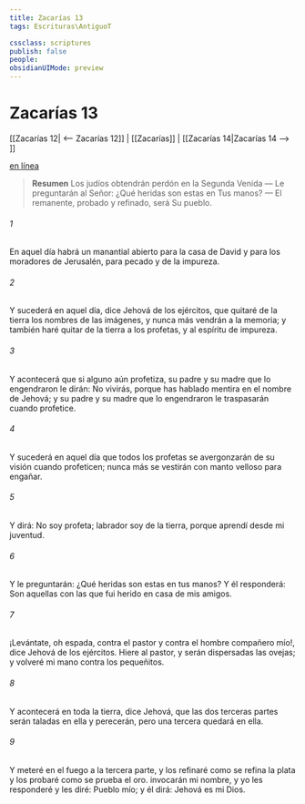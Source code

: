 ```yaml
---
title: Zacarías 13
tags: Escrituras\AntiguoT

cssclass: scriptures
publish: false
people:
obsidianUIMode: preview
---
```


# Zacarías 13
[[Zacarías 12| <-- Zacarías 12]] | [[Zacarías]] | [[Zacarías 14|Zacarías 14 --> ]]

[en línea](https://churchofjesuschrist.org/study/scriptures/ot/zech/13?lang=spa)

> __Resumen__
Los judíos obtendrán perdón en la Segunda Venida — Le preguntarán al Señor: ¿Qué heridas son estas en Tus manos? — El remanente, probado y refinado, será Su pueblo.

###### 1 
En aquel día habrá un manantial abierto para la casa de David y para los moradores de Jerusalén, para  pecado y de la impureza.

###### 2 
Y sucederá en aquel día, dice Jehová de los ejércitos, que quitaré de la tierra los nombres de las imágenes, y nunca más vendrán a la memoria; y también haré quitar de la tierra a los profetas, y al espíritu de impureza.

###### 3 
Y acontecerá que si alguno aún profetiza, su padre y su madre que lo engendraron le dirán: No vivirás, porque has hablado mentira en el nombre de Jehová; y su padre y su madre que lo engendraron le traspasarán cuando profetice.

###### 4 
Y sucederá en aquel día que todos los profetas se avergonzarán de su visión cuando profeticen; nunca más se vestirán con manto velloso para engañar.

###### 5 
Y dirá: No soy profeta; labrador soy de la tierra, porque  aprendí desde mi juventud.

###### 6 
Y le preguntarán: ¿Qué heridas son estas en tus manos? Y él responderá: Son aquellas con las que fui herido en casa de mis amigos.

###### 7 
¡Levántate, oh espada, contra el pastor y contra el hombre compañero mío!, dice Jehová de los ejércitos. Hiere al pastor, y serán dispersadas las ovejas; y volveré mi mano contra los pequeñitos.

###### 8 
Y acontecerá en toda la tierra, dice Jehová, que las dos terceras partes serán taladas en ella y perecerán, pero una tercera  quedará en ella.

###### 9 
Y meteré en el fuego a la tercera parte, y los refinaré como se refina la plata y los probaré como se prueba el oro.  invocarán mi nombre, y yo les responderé y les diré: Pueblo mío; y él dirá: Jehová es mi Dios.

